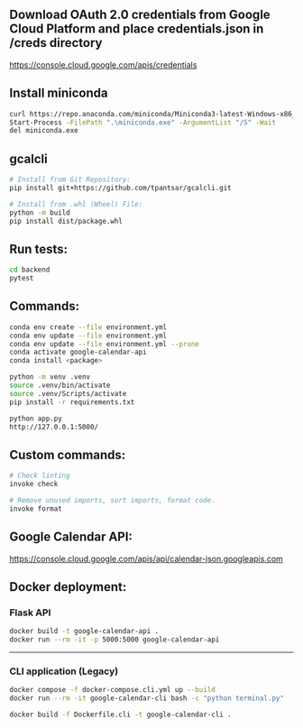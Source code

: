 ## Download OAuth 2.0 credentials from Google Cloud Platform and place credentials.json in /creds directory

https://console.cloud.google.com/apis/credentials

## Install miniconda

```bash
curl https://repo.anaconda.com/miniconda/Miniconda3-latest-Windows-x86_64.exe -o miniconda.exe
Start-Process -FilePath ".\miniconda.exe" -ArgumentList "/S" -Wait
del miniconda.exe
```

## gcalcli

```bash
# Install from Git Repository:
pip install git+https://github.com/tpantsar/gcalcli.git

# Install from .whl (Wheel) File:
python -m build
pip install dist/package.whl
```

## Run tests:

```bash
cd backend
pytest
```

## Commands:

```bash
conda env create --file environment.yml
conda env update --file environment.yml
conda env update --file environment.yml --prune
conda activate google-calendar-api
conda install <package>

python -m venv .venv
source .venv/bin/activate
source .venv/Scripts/activate
pip install -r requirements.txt

python app.py
http://127.0.0.1:5000/
```

## Custom commands:

```bash
# Check linting
invoke check

# Remove unused imports, sort imports, format code.
invoke format
```

## Google Calendar API:

https://console.cloud.google.com/apis/api/calendar-json.googleapis.com

## Docker deployment:

### Flask API

```bash
docker build -t google-calendar-api .
docker run --rm -it -p 5000:5000 google-calendar-api
```

---

### CLI application (Legacy)

```bash
docker compose -f docker-compose.cli.yml up --build
docker run --rm -it google-calendar-cli bash -c "python terminal.py"

docker build -f Dockerfile.cli -t google-calendar-cli .
```
